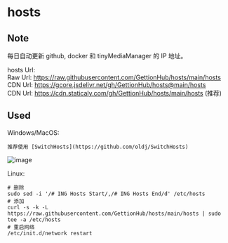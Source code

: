 # hosts  

## Note  
每日自动更新 github, docker 和 tinyMediaManager 的 IP 地址。  

hosts Url:   
Raw Url: https://raw.githubusercontent.com/GettionHub/hosts/main/hosts  
CDN Url: https://gcore.jsdelivr.net/gh/GettionHub/hosts@main/hosts  
CDN Url: https://cdn.staticaly.com/gh/GettionHub/hosts/main/hosts    (推荐)  

## Used  
Windows/MacOS:  
```
推荐使用 [SwitchHosts](https://github.com/oldj/SwitchHosts)
```
![image](https://user-images.githubusercontent.com/5615843/187586697-201b444c-1a3b-486a-867d-5fff9e63a4b2.png)

Linux:
```
# 删除
sudo sed -i '/# ING Hosts Start/,/# ING Hosts End/d' /etc/hosts
# 添加
curl -s -k -L https://raw.githubusercontent.com/GettionHub/hosts/main/hosts | sudo tee -a /etc/hosts
# 重启网络
/etc/init.d/network restart
```
